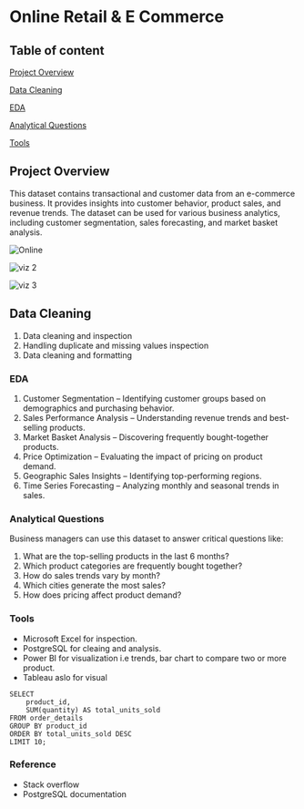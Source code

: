 # Online Retail & E Commerce 

## Table of content
[Project Overview](#project-overview)

[Data Cleaning](#data-cleaning)

[EDA](#eda)

[Analytical Questions](#analytical-questions)

[Tools](#tools)

## Project Overview
This dataset contains transactional and customer data from an e-commerce business. 
It provides insights into customer behavior, product sales, and revenue trends. The dataset can be used for various business analytics, including customer segmentation, sales forecasting, and market basket analysis.

![Online](https://github.com/user-attachments/assets/23deea70-065a-48e6-aa46-5987ee56b486)

![viz 2](https://github.com/user-attachments/assets/62083335-5ca1-4780-bded-c63795c80773)

![viz 3](https://github.com/user-attachments/assets/c4eee972-a515-415e-be03-cad2e32cfb36)



## Data Cleaning
1. Data cleaning and inspection
2. Handling duplicate and missing values inspection
3. Data cleaning and formatting

### EDA 
 1. Customer Segmentation – Identifying customer groups based on demographics and purchasing behavior.
 2. Sales Performance Analysis – Understanding revenue trends and best-selling products.
 3. Market Basket Analysis – Discovering frequently bought-together products.
 4. Price Optimization – Evaluating the impact of pricing on product demand.
 5. Geographic Sales Insights – Identifying top-performing regions.
 6. Time Series Forecasting – Analyzing monthly and seasonal trends in sales.

### Analytical Questions
Business managers can use this dataset to answer critical questions like:
 1. What are the top-selling products in the last 6 months?
 2. Which product categories are frequently bought together?
 3. How do sales trends vary by month?
 4. Which cities generate the most sales?
 5. How does pricing affect product demand?

### Tools 
- Microsoft Excel  for inspection. 
- PostgreSQL for cleaing and analysis.
- Power BI for visualization i.e trends, bar chart to compare two or more product.
- Tableau aslo for visual


```
SELECT 
    product_id, 
    SUM(quantity) AS total_units_sold
FROM order_details
GROUP BY product_id
ORDER BY total_units_sold DESC
LIMIT 10;
```

### Reference 
- Stack overflow
- PostgreSQL documentation



  


